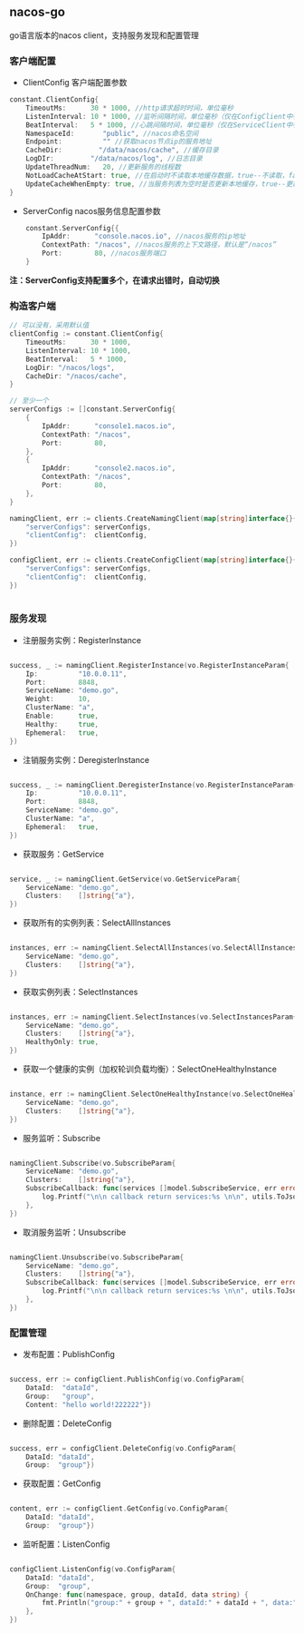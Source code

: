 ## nacos-go
go语言版本的nacos client，支持服务发现和配置管理

### 客户端配置

* ClientConfig 客户端配置参数 
 
```go
constant.ClientConfig{
    TimeoutMs:      30 * 1000, //http请求超时时间，单位毫秒
    ListenInterval: 10 * 1000, //监听间隔时间，单位毫秒（仅在ConfigClient中有效）
    BeatInterval:   5 * 1000, //心跳间隔时间，单位毫秒（仅在ServiceClient中有效）
    NamespaceId:       "public", //nacos命名空间
    Endpoint:          "" //获取nacos节点ip的服务地址
    CacheDir:         "/data/nacos/cache", //缓存目录
    LogDIr:         "/data/nacos/log", //日志目录
    UpdateThreadNum:   20, //更新服务的线程数
    NotLoadCacheAtStart: true, //在启动时不读取本地缓存数据，true--不读取，false--读取
    UpdateCacheWhenEmpty: true, //当服务列表为空时是否更新本地缓存，true--更新,false--不更新
}
```


* ServerConfig nacos服务信息配置参数

```go
    constant.ServerConfig{{
		IpAddr:      "console.nacos.io", //nacos服务的ip地址 
		ContextPath: "/nacos", //nacos服务的上下文路径，默认是“/nacos” 
		Port:        80, //nacos服务端口
	}
```

<b>注：ServerConfig支持配置多个，在请求出错时，自动切换</b>

### 构造客户端

```go
// 可以没有，采用默认值
clientConfig := constant.ClientConfig{
    TimeoutMs:      30 * 1000,
    ListenInterval: 10 * 1000,
    BeatInterval:   5 * 1000,
    LogDir: "/nacos/logs",
    CacheDir: "/nacos/cache",
} 

// 至少一个
serverConfigs := []constant.ServerConfig{
    {
        IpAddr:      "console1.nacos.io",
        ContextPath: "/nacos",
        Port:        80,
    },
    {
    	IpAddr:      "console2.nacos.io",
    	ContextPath: "/nacos",
    	Port:        80,
    },
}

namingClient, err := clients.CreateNamingClient(map[string]interface{}{
	"serverConfigs": serverConfigs,
	"clientConfig":  clientConfig,
})

configClient, err := clients.CreateConfigClient(map[string]interface{}{
	"serverConfigs": serverConfigs,
	"clientConfig":  clientConfig,
})
    
```


### 服务发现
    
* 注册服务实例：RegisterInstance

```go

success, _ := namingClient.RegisterInstance(vo.RegisterInstanceParam{
    Ip:          "10.0.0.11",
    Port:        8848,
    ServiceName: "demo.go",
    Weight:      10,
    ClusterName: "a",
    Enable:      true,
    Healthy:     true,
    Ephemeral:   true,
})

```
  
* 注销服务实例：DeregisterInstance

```go

success, _ := namingClient.DeregisterInstance(vo.RegisterInstanceParam{
    Ip:          "10.0.0.11",
    Port:        8848,
    ServiceName: "demo.go",
    ClusterName: "a",
    Ephemeral:   true,
})

```
  
* 获取服务：GetService

```go

service, _ := namingClient.GetService(vo.GetServiceParam{
    ServiceName: "demo.go",
    Clusters:    []string{"a"},
})

```

* 获取所有的实例列表：SelectAllInstances

```go

instances, err := namingClient.SelectAllInstances(vo.SelectAllInstancesParam{
    ServiceName: "demo.go",
    Clusters:    []string{"a"},
})

```
 
* 获取实例列表：SelectInstances

```go

instances, err := namingClient.SelectInstances(vo.SelectInstancesParam{
    ServiceName: "demo.go",
    Clusters:    []string{"a"},
    HealthyOnly: true,
})

```

* 获取一个健康的实例（加权轮训负载均衡）：SelectOneHealthyInstance

```go

instance, err := namingClient.SelectOneHealthyInstance(vo.SelectOneHealthInstanceParam{
    ServiceName: "demo.go",
    Clusters:    []string{"a"},
})

```

* 服务监听：Subscribe

```go

namingClient.Subscribe(vo.SubscribeParam{
    ServiceName: "demo.go",
    Clusters:    []string{"a"},
    SubscribeCallback: func(services []model.SubscribeService, err error) {
        log.Printf("\n\n callback return services:%s \n\n", utils.ToJsonString(services))
    },
})

```

* 取消服务监听：Unsubscribe

```go

namingClient.Unsubscribe(vo.SubscribeParam{
    ServiceName: "demo.go",
    Clusters:    []string{"a"},
    SubscribeCallback: func(services []model.SubscribeService, err error) {
        log.Printf("\n\n callback return services:%s \n\n", utils.ToJsonString(services))
    },
})

```

### 配置管理

* 发布配置：PublishConfig

```go

success, err := configClient.PublishConfig(vo.ConfigParam{
    DataId:  "dataId",
    Group:   "group",
    Content: "hello world!222222"})

```

* 删除配置：DeleteConfig

```go

success, err = configClient.DeleteConfig(vo.ConfigParam{
    DataId: "dataId",
    Group:  "group"})

```

* 获取配置：GetConfig

```go

content, err := configClient.GetConfig(vo.ConfigParam{
    DataId: "dataId",
    Group:  "group"})

```

* 监听配置：ListenConfig

```go

configClient.ListenConfig(vo.ConfigParam{
    DataId: "dataId",
    Group:  "group",
    OnChange: func(namespace, group, dataId, data string) {
        fmt.Println("group:" + group + ", dataId:" + dataId + ", data:" + data)
	},
})

```